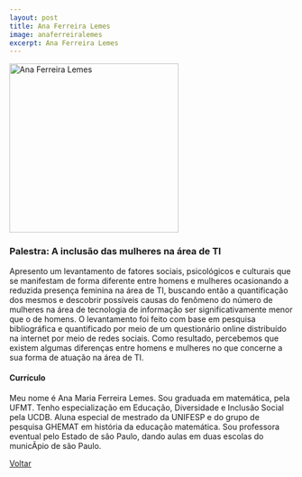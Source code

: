 ```yaml
---
layout: post
title: Ana Ferreira Lemes
image: anaferreiralemes
excerpt: Ana Ferreira Lemes
---
```

<p><img src="{{ site.baseurl }}/convidados/{{ page.image }}.jpg" alt="Ana Ferreira Lemes" height="300" width="300"/></p>

### Palestra: A inclusão das mulheres na área de TI

Apresento um levantamento de fatores sociais, psicológicos e culturais que se manifestam de forma diferente entre homens e mulheres ocasionando a reduzida presença feminina na área de TI, buscando então a quantificação dos mesmos e descobrir possí­veis causas do fenômeno do número de mulheres na área de tecnologia de informação ser significativamente menor que o de homens. O levantamento foi feito com base em pesquisa bibliográfica e quantificado por meio de um questionário online distribuí­do na internet por meio de redes sociais. Como resultado, percebemos que existem algumas diferenças entre homens e mulheres no que concerne a sua forma de atuação na área de TI.

#### Currículo

Meu nome é Ana Maria Ferreira Lemes. Sou graduada em matemática, pela UFMT. Tenho especialização em Educação, Diversidade e Inclusão Social pela UCDB. Aluna especial de mestrado da UNIFESP e do grupo de pesquisa GHEMAT em história da educação matemática. Sou professora eventual pelo Estado de são Paulo, dando aulas em duas escolas do municÃ­pio de são Paulo.

<a href="{{ site.baseurl }}/index.html">Voltar</a>

